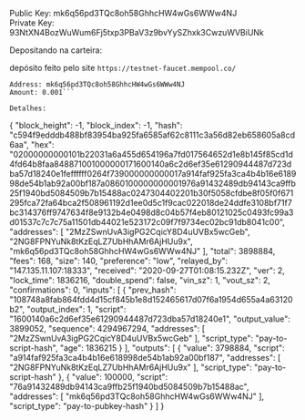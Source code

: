 ﻿Public Key: mk6q56pd3TQc8oh58GhhcHW4wGs6WWw4NJ	
Private Key: 93NtXN4BozWuWum6Fj5txp3PBaV3z9bvYySZhxk3CwzuWVBiUNk


Depositando na carteira:

depósito feito pelo site `https://testnet-faucet.mempool.co/`

```TxID: c594f9edddb488bf83954ba925fa6585af62c8111c3a56d82eb658605a8cd6aa
Address: mk6q56pd3TQc8oh58GhhcHW4wGs6WWw4NJ
Amount: 0.001```

Detalhes:

```
{
  "block_height": -1,
  "block_index": -1,
  "hash": "c594f9edddb488bf83954ba925fa6585af62c8111c3a56d82eb658605a8cd6aa",
  "hex": "02000000000101b22031a6a455d654196a7fd017564652d1e8b145f85cd1d4fd64b8faa848871001000000171600140a6c2d6ef35e61290944487d723dba57d18240e1feffffff0264f739000000000017a914faf925fa3ca4b4b16e618998de54b1ab92a00bf187a0860100000000001976a91432489db94143ca9ffb25f1940bd5084509b7b15488ac0247304402201b30f5058cfdbe8f05f0f671295fca72fa64bca2f508961192d1ee0d5c1f9cac022018de24ddfe3108bf71f7bc314376ff9747634f8e9132b4e0498d8c04b57f4eb80121025c0493fc99a3d01537c7c7c75a11501db44021e523172c09f7f9734ec02bc91db8041c00",
  "addresses": [
    "2MzZSwnUvA3igPG2CqicY8D4uUVBx5wcGeb",
    "2NG8FPNYuNk8tKzEqLZ7UbHhAMr6AjHUu9x",
    "mk6q56pd3TQc8oh58GhhcHW4wGs6WWw4NJ"
  ],
  "total": 3898884,
  "fees": 168,
  "size": 140,
  "preference": "low",
  "relayed_by": "147.135.11.107:18333",
  "received": "2020-09-27T01:08:15.232Z",
  "ver": 2,
  "lock_time": 1836216,
  "double_spend": false,
  "vin_sz": 1,
  "vout_sz": 2,
  "confirmations": 0,
  "inputs": [
    {
      "prev_hash": "108748a8fab864fdd4d15cf845b1e8d152465617d07f6a1954d655a4a63120b2",
      "output_index": 1,
      "script": "1600140a6c2d6ef35e61290944487d723dba57d18240e1",
      "output_value": 3899052,
      "sequence": 4294967294,
      "addresses": [
        "2MzZSwnUvA3igPG2CqicY8D4uUVBx5wcGeb"
      ],
      "script_type": "pay-to-script-hash",
      "age": 1836215
    }
  ],
  "outputs": [
    {
      "value": 3798884,
      "script": "a914faf925fa3ca4b4b16e618998de54b1ab92a00bf187",
      "addresses": [
        "2NG8FPNYuNk8tKzEqLZ7UbHhAMr6AjHUu9x"
      ],
      "script_type": "pay-to-script-hash"
    },
    {
      "value": 100000,
      "script": "76a91432489db94143ca9ffb25f1940bd5084509b7b15488ac",
      "addresses": [
        "mk6q56pd3TQc8oh58GhhcHW4wGs6WWw4NJ"
      ],
      "script_type": "pay-to-pubkey-hash"
    }
  ]
}
```